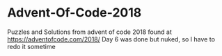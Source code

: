 # Advent-Of-Code-2018
Puzzles and Solutions from advent of code 2018 found at https://adventofcode.com/2018/
Day 6 was done but nuked, so I have to redo it sometime
